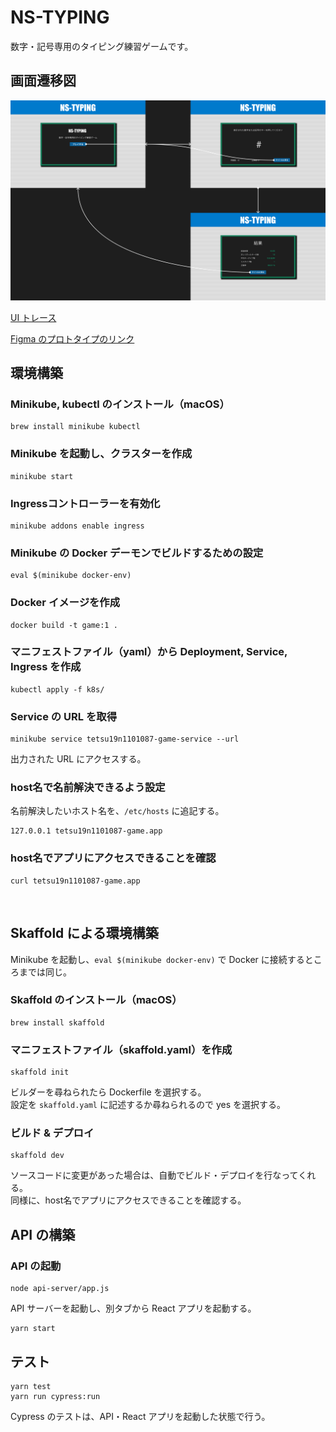 # NS-TYPING

数字・記号専用のタイピング練習ゲームです。

## 画面遷移図

![画面遷移図](./images/flow.png)

[UI トレース](https://www.figma.com/proto/ilvpEFLPiIpurK50sKYBUJ/UI%E3%83%88%E3%83%AC%E3%83%BC%E3%82%B9?page-id=0%3A1&type=design&node-id=1-2&viewport=127%2C247%2C0.14&t=WNtpkY8cXm1EmoMP-1&scaling=scale-down&starting-point-node-id=1%3A2&mode=design)

[Figma のプロトタイプのリンク](https://www.figma.com/proto/5m2lONFVvXU8gQbnKYqB7V/%E7%94%BB%E9%9D%A2%E9%81%B7%E7%A7%BB%E5%9B%B3?page-id=0%3A1&type=design&node-id=1-2&viewport=-846%2C126%2C0.37&t=k3MWdwYGd1GHFb1A-1&scaling=scale-down&starting-point-node-id=1%3A2&mode=design)

## 環境構築

### Minikube, kubectl のインストール（macOS）

```
brew install minikube kubectl
```

### Minikube を起動し、クラスターを作成

```
minikube start
```

### Ingressコントローラーを有効化
```
minikube addons enable ingress
```

### Minikube の Docker デーモンでビルドするための設定

```
eval $(minikube docker-env)
```

### Docker イメージを作成

```
docker build -t game:1 .
```

### マニフェストファイル（yaml）から Deployment, Service, Ingress を作成

```
kubectl apply -f k8s/
```

### Service の URL を取得

```
minikube service tetsu19n1101087-game-service --url
```
出力された URL にアクセスする。

### host名で名前解決できるよう設定
名前解決したいホスト名を、`/etc/hosts` に追記する。
```
127.0.0.1 tetsu19n1101087-game.app
```

### host名でアプリにアクセスできることを確認
```
curl tetsu19n1101087-game.app
```
<br>

## Skaffold による環境構築
Minikube を起動し、`eval $(minikube docker-env)` で Docker に接続するところまでは同じ。

### Skaffold のインストール（macOS）
```
brew install skaffold
```

### マニフェストファイル（skaffold.yaml）を作成
```
skaffold init
```
ビルダーを尋ねられたら Dockerfile を選択する。  
設定を `skaffold.yaml` に記述するか尋ねられるので yes を選択する。

### ビルド & デプロイ
```
skaffold dev
```
ソースコードに変更があった場合は、自動でビルド・デプロイを行なってくれる。  
同様に、host名でアプリにアクセスできることを確認する。

## API の構築

### API の起動
```
node api-server/app.js
```
API サーバーを起動し、別タブから React アプリを起動する。
```
yarn start
```

## テスト
```
yarn test
yarn run cypress:run
```
Cypress のテストは、API・React アプリを起動した状態で行う。